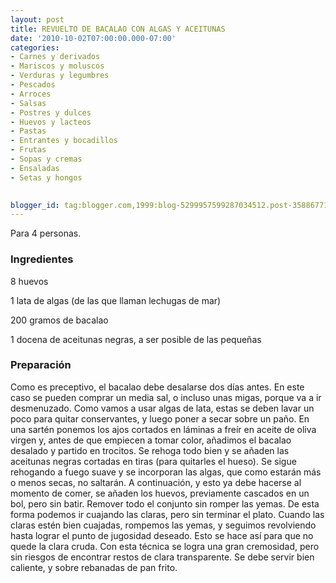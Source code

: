 ```yaml
---
layout: post
title: REVUELTO DE BACALAO CON ALGAS Y ACEITUNAS
date: '2010-10-02T07:00:00.000-07:00'
categories:
- Carnes y derivados
- Mariscos y moluscos
- Verduras y legumbres
- Pescados
- Arroces
- Salsas
- Postres y dulces
- Huevos y lacteos
- Pastas
- Entrantes y bocadillos
- Frutas
- Sopas y cremas
- Ensaladas
- Setas y hongos
 

blogger_id: tag:blogger.com,1999:blog-5299957599287034512.post-3588677130045492195
---
```


Para 4 personas.

<h3>Ingredientes</h3>

8 huevos

1 lata de algas (de las que llaman lechugas de mar)

200 gramos de bacalao

1 docena de aceitunas negras, a ser posible de las pequeñas

<h3>Preparación</h3>

Como es preceptivo, el bacalao debe desalarse dos días antes. En este caso se pueden comprar un media sal, o incluso unas migas, porque va a ir desmenuzado. Como vamos a usar algas de lata, estas se deben lavar un poco para quitar conservantes, y luego poner a secar sobre un paño. En una sartén ponemos los ajos cortados en láminas a freír en aceite de oliva virgen y, antes de que empiecen a tomar color, añadimos el bacalao desalado y partido en trocitos. Se rehoga todo bien y se añaden las aceitunas negras cortadas en tiras (para quitarles el hueso). Se sigue rehogando a fuego suave y se incorporan las algas, que como estarán más o menos secas, no saltarán. A continuación, y esto ya debe hacerse al momento de comer, se añaden los huevos, previamente cascados en un bol, pero sin batir. Remover todo el conjunto sin romper las yemas. De esta forma podemos ir cuajando las claras, pero sin terminar el plato. Cuando las claras estén bien cuajadas, rompemos las yemas, y seguimos revolviendo hasta lograr el punto de jugosidad deseado. Esto se hace así para que no quede la clara cruda. Con esta técnica se logra una gran cremosidad, pero sin riesgos de encontrar restos de clara transparente. Se debe servir bien caliente, y sobre rebanadas de pan frito.

